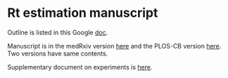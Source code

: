 # Rt estimation manuscript

Outline is listed in this Google [doc](https://docs.google.com/document/d/1xVQTxRtHYJnZgQf2WvNqBjgfDUUcroo0ZwEyAwwVtKs/edit#heading=h.g4v79qllfum3).

Manuscript is in the medRxiv version [here](main.pdf) and the PLOS-CB version [here](rt-first-draft.pdf). Two versions have same contents. 

Supplementary document on experiments is [here](src/supp.pdf).
